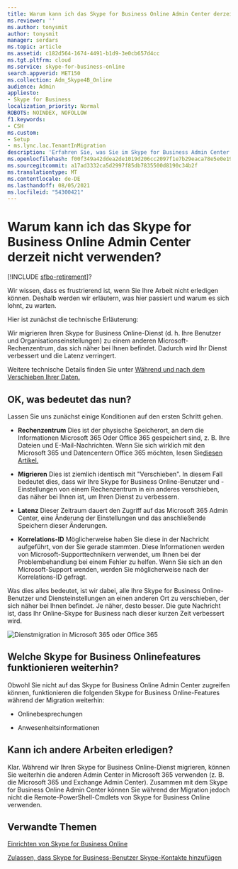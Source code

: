 ```yaml
---
title: Warum kann ich das Skype for Business Online Admin Center derzeit nicht verwenden?
ms.reviewer: ''
ms.author: tonysmit
author: tonysmit
manager: serdars
ms.topic: article
ms.assetid: c182d564-1674-4491-b1d9-3e0cb657d4cc
ms.tgt.pltfrm: cloud
ms.service: skype-for-business-online
search.appverid: MET150
ms.collection: Adm_Skype4B_Online
audience: Admin
appliesto:
- Skype for Business
localization_priority: Normal
ROBOTS: NOINDEX, NOFOLLOW
f1.keywords:
- CSH
ms.custom:
- Setup
- ms.lync.lac.TenantInMigration
description: 'Erfahren Sie, was Sie im Skype for Business Admin Center und andere Features verwenden können, wenn Ihr Dienst zu einem anderen Microsoft-Rechenzentrum migriert wird. '
ms.openlocfilehash: f00f349a42ddea2de1019d206cc2097f1e7b29eaca78e5e0e19c1996f3782f43
ms.sourcegitcommit: a17ad3332ca5d2997f85db7835500d8190c34b2f
ms.translationtype: MT
ms.contentlocale: de-DE
ms.lasthandoff: 08/05/2021
ms.locfileid: "54300421"
---
```

# <a name="why-cant-i-use-the-skype-for-business-online-admin-center-right-now"></a>Warum kann ich das Skype for Business Online Admin Center derzeit nicht verwenden?

[!INCLUDE [sfbo-retirement](../../Hub/includes/sfbo-retirement.md)]?

Wir wissen, dass es frustrierend ist, wenn Sie Ihre Arbeit nicht erledigen können. Deshalb werden wir erläutern, was hier passiert und warum es sich lohnt, zu warten. 
  
Hier ist zunächst die technische Erläuterung:
  
Wir migrieren Ihren Skype for Business Online-Dienst (d. h. Ihre Benutzer und Organisationseinstellungen) zu einem anderen Microsoft-Rechenzentrum, das sich näher bei Ihnen befindet. Dadurch wird Ihr Dienst verbessert und die Latenz verringert. 
  
Weitere technische Details finden Sie unter [Während und nach dem Verschieben Ihrer Daten.]( https://go.microsoft.com/fwlink/?LinkId=526418)
  
## <a name="ok-so-what-does-that-mean"></a>OK, was bedeutet das nun?

Lassen Sie uns zunächst einige Konditionen auf den ersten Schritt gehen.
  
- **Rechenzentrum** Dies ist der physische Speicherort, an dem die Informationen Microsoft 365 Oder Office 365 gespeichert sind, z. B. Ihre Dateien und E-Mail-Nachrichten. Wenn Sie sich wirklich mit den Microsoft 365 und Datencentern Office 365 möchten, lesen Sie[diesen Artikel.](https://www.microsoft.com/online/legal/v2/?docid=25)
    
- **Migrieren** Dies ist ziemlich identisch mit "Verschieben". In diesem Fall bedeutet dies, dass wir Ihre Skype for Business Online-Benutzer und -Einstellungen von einem Rechenzentrum in ein anderes verschieben, das näher bei Ihnen ist, um Ihren Dienst zu verbessern.
    
- **Latenz** Dieser Zeitraum dauert den Zugriff auf das Microsoft 365 Admin Center, eine Änderung der Einstellungen und das anschließende Speichern dieser Änderungen.
    
- **Korrelations-ID** Möglicherweise haben Sie diese in der Nachricht aufgeführt, von der Sie gerade stammten. Diese Informationen werden von Microsoft-Supporttechnikern verwendet, um Ihnen bei der Problembehandlung bei einem Fehler zu helfen. Wenn Sie sich an den Microsoft-Support wenden, werden Sie möglicherweise nach der Korrelations-ID gefragt.
    
Was dies alles bedeutet, ist wir dabei, alle Ihre Skype for Business Online-Benutzer und Diensteinstellungen an einen anderen Ort zu verschieben, der sich näher bei Ihnen befindet. Je näher, desto besser. Die gute Nachricht ist, dass Ihr Online-Skype for Business nach dieser kurzen Zeit verbessert wird.
  
![Dienstmigration in Microsoft 365 oder Office 365](../images/77502071-36fe-4833-a5ff-3b9ca7676542.png)
  
## <a name="what-skype-for-business-online-features-will-still-work"></a>Welche Skype for Business Onlinefeatures funktionieren weiterhin?

Obwohl Sie nicht auf das Skype for Business Online Admin Center zugreifen können, funktionieren die folgenden Skype for Business Online-Features während der Migration weiterhin:
  
- Onlinebesprechungen
    
- Anwesenheitsinformationen
    
## <a name="can-i-get-other-work-done"></a>Kann ich andere Arbeiten erledigen?

Klar. Während wir Ihren Skype for Business Online-Dienst migrieren, können Sie weiterhin die anderen Admin Center in Microsoft 365 verwenden (z. B. die Microsoft 365 und Exchange Admin Center). Zusammen mit dem Skype for Business Online Admin Center können Sie während der Migration jedoch nicht die Remote-PowerShell-Cmdlets von Skype for Business Online verwenden. 
  
## <a name="related-topics"></a>Verwandte Themen
[Einrichten von Skype for Business Online](set-up-skype-for-business-online.md)

[Zulassen, dass Skype for Business-Benutzer Skype-Kontakte hinzufügen](let-skype-for-business-users-add-skype-contacts.md)

  
 
